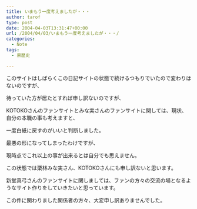 ```yaml
---
title: いまもう一度考えましたが・・・
author: tarof
type: post
date: 2004-04-03T13:31:47+00:00
url: /2004/04/03/いまもう一度考えましたが・・・/
categories:
  - Note
tags:
  - 黒歴史

---
```

このサイトはしばらくこの日記サイトの状態で続けるつもりでいたので変わりはないのですが、
  
待っていた方が居たとすれば申し訳ないのですが、
  
KOTOKOさんのファンサイトとみな実さんのファンサイトに関しては、現状、自分の本職の事も考えますと、
  
一度白紙に戻すのがいいと判断しました。

最悪の形になってしまったわけですが、
  
現時点でこれ以上の事が出来るとは自分でも思えません。
  
この状態では栗林みな実さん、KOTOKOさんにも申し訳ないと思います。

新堂真弓さんのファンサイトに関しましては、ファンの方々の交流の場となるようなサイト作りをしていきたいと思っています。
  
この件に関わりました関係者の方々、大変申し訳ありませんでした。